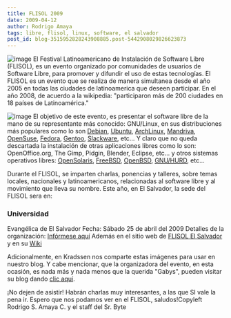 ```yaml
---
title: FLISOL 2009
date: 2009-04-12
author: Rodrigo Amaya
tags: libre, flisol, linux, software, el salvador
post_id: blog-3515952828243908885.post-5442908029826623873
---
```


![image](https://1.bp.blogspot.com/_ayvorITawE4/SeEROBRZKDI/AAAAAAAAB8g/a3fSsF2PjjM/s320/Logo_Flisol_2008.png)    El Festival
Latinoamericano de Instalación de Software Libre (FLISOL), es un evento organizado por comunidades de usuarios de Software Libre, para promover y difundir el uso de estas tecnologías. El FLISOL es un evento que se realiza de manera simultanea desde el año 2005 en todas las ciudades de latinoamerica que deseen participar. En el año 2008, de acuerdo a la wikipedia: "participaron más de 200 ciudades en 18 países de Latinoamérica."

![image](https://img135.imageshack.us/img135/6302/stickerflisolld8.png)    El objetivo de este evento, es presentar el software libre de la mano de su
representante más conocido: GNU/Linux, en sus distribuciones más populares como lo son [Debian](https://www.debian.org/), [Ubuntu](https://www.ubuntu.com/), [ArchLinux](https://www.archlinux.org/), [Mandriva](https://www.mandriva.com/), [OpenSuse](https://www.opensuse.org/), [Fedora](https://fedoraproject.org/), [Gentoo](https://www.gentoo.org/), [Slackware](https://www.slackware.com/), etc... Y claro que no queda descartada la instalación de otras aplicaciones libres como lo son: OpenOffice.org, The Gimp, Pidgin, Blender, Eclipse, etc... y otros sistemas operativos libres: [OpenSolaris](https://opensolaris.org/), [FreeBSD](https://www.freebsd.org/), [OpenBSD](https://www.openbsd.org/), [GNU/HURD](https://www.gnu.org/software/hurd/), etc...

Durante el FLISOL, se imparten charlas, ponencias y talleres, sobre temas locales, nacionales y latinoamericanos, relacionadas al software libre y al movimiento que lleva su nombre. Este año, en El Salvador, la sede del FLISOL sera en:

### Universidad
Evangélica de El Salvador Fecha: Sábado 25 de abril del 2009 Detalles de la organización: [Infórmese aquí](https://wiki.gnusal.org/index.php/Flisol2009) Además en el sitio web de [FLISOL El Salvador](https://flisolsv.org/) y en su [Wiki](https://wiki.flisolsv.org/)

Adicionalmente, en Kradssen nos comparte estas imágenes para usar en nuestro blog. Y cabe mencionar, que la organizadora del evento, en esta ocasión, es nada más y nada menos que la querida "Gabys", pueden visitar su blog dando [clic aquí](https://gabys.wordpress.com/2009/04/07/543/).

¡No dejen de asistir! Habrán charlas muy interesantes, a las que SI vale la pena ir. Espero que nos podamos ver en el FLISOL, saludos!Copyleft Rodrigo S. Amaya C. y el staff del Sr. Byte